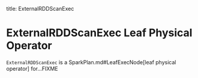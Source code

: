 title: ExternalRDDScanExec

# ExternalRDDScanExec Leaf Physical Operator

`ExternalRDDScanExec` is a SparkPlan.md#LeafExecNode[leaf physical operator] for...FIXME
